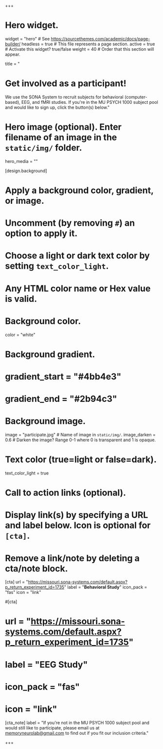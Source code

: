 +++
# Hero widget.
widget = "hero"  # See https://sourcethemes.com/academic/docs/page-builder/
headless = true  # This file represents a page section.
active = true  # Activate this widget? true/false
weight = 40  # Order that this section will appear.

title = "<h1>Get involved as a participant!</h1><p>We use the SONA System to recruit subjects for behavioral (computer-based), EEG, and fMRI studies. If you're in the MU PSYCH 1000 subject pool and would like to sign up, click the button(s) below."

# Hero image (optional). Enter filename of an image in the `static/img/` folder.
hero_media = ""

[design.background]
  # Apply a background color, gradient, or image.
  #   Uncomment (by removing `#`) an option to apply it.
  #   Choose a light or dark text color by setting `text_color_light`.
  #   Any HTML color name or Hex value is valid.

  # Background color.
  color = "white"
  
  # Background gradient.
  # gradient_start = "#4bb4e3"
  # gradient_end = "#2b94c3"
  
 # Background image.
 image = "participate.jpg"  # Name of image in `static/img/`.
 image_darken = 0.6  # Darken the image? Range 0-1 where 0 is transparent and 1 is opaque.

  # Text color (true=light or false=dark).
  text_color_light = true

# Call to action links (optional).
#   Display link(s) by specifying a URL and label below. Icon is optional for `[cta]`.
#   Remove a link/note by deleting a cta/note block.
[cta]
  url = "https://missouri.sona-systems.com/default.aspx?p_return_experiment_id=1735"
  label = "**Behavioral Study**"
  icon_pack = "fas"
  icon = "link"
  
#[cta]
#  url = "https://missouri.sona-systems.com/default.aspx?p_return_experiment_id=1735"
#  label = "**EEG Study**"
#  icon_pack = "fas"
#  icon = "link"

[cta_note]
  label = "If you're not in the MU PSYCH 1000 subject pool and would still like to participate, please email us at <memoryneurolab@gmail.com> to find out if you fit our inclusion criteria."

+++
